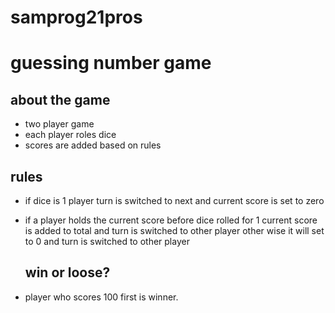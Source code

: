 # samprog21pros
# guessing number game

## about the game
- two player game
- each player roles dice
- scores are added based on rules

## rules
- if dice is 1 player turn is switched to next and current score is set to zero
- if a player holds the current score before dice rolled for 1 current score is added to total and turn is switched to other player other wise it will set to 0 and turn is switched to other player
  
  ## win or loose?
 - player who scores 100 first is winner.
 
